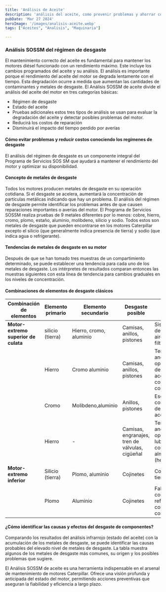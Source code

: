 ```yaml
---
title: 'Análisis de Aceite'
description: 'análisis del aceite, como prevenir problemas y ahorrar costos al identificar tempranamente las fallas en motores Caterpillar'
pubDate: 'Mar 27 2024'
heroImage: '/images/analisis-aceite.webp'
tags: ["Aceites", "Analisis", "Maquinaria"]

---
```


### Análisis SOSSM del régimen de desgaste
El mantenimiento correcto del aceite es fundamental para mantener los motores diésel funcionado con un rendimiento máximo. Este incluye los cambios programados del aceite y su análisis. El análisis es importante porque el rendimiento del aceite del motor se degrada lentamente con el tiempo. Esta degradación ocurre a medida que aumentan las cantidades de contaminantes y metales de desgaste.
El Análisis SOSSM de aceite divide el análisis del aceite del motor en tres categorías básicas:
- Régimen de desgaste
- Estado del aceite
- Pruebas adicionales
estos tres tipos de análisis se usan para evaluar la degradación del aceite y detectar posibles problemas del motor.
- Reducirá los costos de reparación
- Disminuirá el impacto del tiempo perdido por averías
#### Cómo evitar problemas y reducir costos conociendo los regímenes de desgaste
El análisis del régimen de desgaste es un componente integral del Programa de Servicios SOS SM que ayudará a mantener el rendimiento del motor y optimizar su disponibilidad.
#### Concepto de metales de desgaste
Todos los motores producen metales de desgaste en su operación cotidiana. Si el desgaste se acelera, aumentará la concentración de partículas metálicas indicando que hay un problema. El análisis del régimen de desgaste permite identificar los problemas antes de que causen reparaciones importantes o averías del motor. El Programa de Servicios SOSSM realiza pruebas de 9 metales diferentes por lo menos: cobre, hierro, cromo, plomo,
estaño, aluminio, molibdeno, silicio y sodio. Todos estos son metales de desgaste que pueden encontrarse en los motores Caterpillar excepto el silicio (que generalmente indica presencia de tierra) y sodio (que indica agua o refrigerante).
#### Tendencias de metales de desgaste en su motor
Después de que se han tomado tres muestras de un compartimiento determinado, se puede establecer una tendencia para cada uno de los metales de desgaste. Los intérpretes de resultados comparan entonces las muestras siguientes con esta línea de tendencia para cambios graduales en los niveles de concentración.
#### Combinaciones de elementos de desgaste clásicos

|Combinación de elementos| Elemento primario     | Elemento secundario  | Desgaste posible| Area/causas probables del problema|
|-----------------------| ---------------------|-----------------|----------------------------------|-------------------------|
| **Motor-extremo superior de culata**| silicio (tierra) |Hierro, cromo, aluminio | Camisas, anillos, pistones| Sistema de entrada de aire/contaminándose filtros|
| |Hierro | Cromo aluminio| Camisas, anillos, pistones| Temperaturas anormales de operación, degradación del aceite, contaminación del combustible|
| |Cromo | Molibdeno,aluminio |Anillos, pistones| Escape de gases, consumo deaceite, degradación del aceite|
| |Hierro| - |Camisas, engranajes, tren de válvulas, cigüeñal| Temperaturas anormales de operación, falta de lubricación, contaminación, almacenamiento (herrumbre)|
| **Motor-extremo inferior**| Silicio (tierra)| Plomo, aluminio| Cojinetes| Contaminación con tierra|
| |Plomo |Aluminio| Cojinetes| Falta lubricación, contaminación de refrigerante, contaminación de combustible|
#### ¿Cómo identificar las causas y efectos del desgaste de componentes?
Comparando los resultados del análisis infrarrojo (estado del aceite) con la acumulación de los metales de desgaste, se puede identificar las causas probables del elevado nivel de metales de desgaste. La tabla muestra algunos de los metales de desgaste más comunes, su origen y los posibles problemas que sugiere.

El Análisis SOSSM de aceite es una herramienta indispensable en el arsenal de mantenimiento de motores Caterpillar. Ofrece una visión profunda y anticipada del estado del motor, permitiendo acciones preventivas que aseguran la fiabilidad y eficiencia a largo plazo.